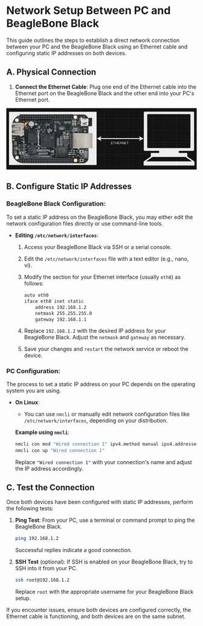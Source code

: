 

# Network Setup Between PC and BeagleBone Black

This guide outlines the steps to establish a direct network connection between your PC and the BeagleBone Black using an Ethernet cable and configuring static IP addresses on both devices.

## A. Physical Connection

1. **Connect the Ethernet Cable**: Plug one end of the Ethernet cable into the Ethernet port on the BeagleBone Black and the other end into your PC's Ethernet port.

![alt text](img/bbb_pc_eth.png)


## B. Configure Static IP Addresses

### BeagleBone Black Configuration:

To set a static IP address on the BeagleBone Black, you may either edit the network configuration files directly or use command-line tools.

- **Editing `/etc/network/interfaces`**:

  1. Access your BeagleBone Black via SSH or a serial console.
  2. Edit the `/etc/network/interfaces` file with a text editor (e.g., nano, vi).
  3. Modify the section for your Ethernet interface (usually `eth0`) as follows:

     ```
     auto eth0
     iface eth0 inet static
         address 192.168.1.2
         netmask 255.255.255.0
         gateway 192.168.1.1
     ```

  4. Replace `192.168.1.2` with the desired IP address for your BeagleBone Black. Adjust the `netmask` and `gateway` as necessary.
  5. Save your changes and `restart` the network service or reboot the device.

### PC Configuration:

The process to set a static IP address on your PC depends on the operating system you are using.

- **On Linux**:
  - You can use `nmcli` or manually edit network configuration files like `/etc/network/interfaces`, depending on your distribution.

  **Example using `nmcli`**:

  ```bash
  nmcli con mod "Wired connection 1" ipv4.method manual ipv4.addresses "192.168.1.1/24" ipv4.gateway ""
  nmcli con up "Wired connection 1"
  ```

  Replace `"Wired connection 1"` with your connection's name and adjust the IP address accordingly.

## C. Test the Connection

Once both devices have been configured with static IP addresses, perform the following tests:

1. **Ping Test**: From your PC, use a terminal or command prompt to ping the BeagleBone Black.

   ```bash
   ping 192.168.1.2
   ```

   Successful replies indicate a good connection.

2. **SSH Test** (optional): If SSH is enabled on your BeagleBone Black, try to SSH into it from your PC.

   ```bash
   ssh root@192.168.1.2
   ```

   Replace `root` with the appropriate username for your BeagleBone Black setup.

If you encounter issues, ensure both devices are configured correctly, the Ethernet cable is functioning, and both devices are on the same subnet.
